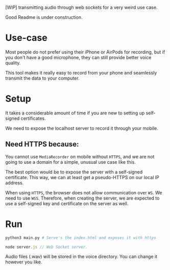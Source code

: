 [WIP] transmitting audio through web sockets for a very weird use case.

Good Readme is under construction.

# Use-case

Most people do not prefer using their iPhone or AirPods for recording, but if you don't have a good microphone, they can still provide better voice quality. 

This tool makes it really easy to record from your phone and seamlessly transmit the data to your computer.

# Setup

It takes a considerable amount of time if you are new to setting up self-signed certificates.

We need to expose the localhost server to record it through your mobile.

## Need HTTPS because:

You cannot use `MediaRecorder` on mobile without `HTTPS`, and we are not going to use a domain for a simple, unusual use case like this.

The best option would be to expose the server with a self-signed certificate. This way, we can at least get a pseudo-HTTPS on our local IP address.

When using `HTTPS`, the browser does not allow communication over `WS`. We need to use `WSS`. Therefore, when creating the server, we are expected to use a self-signed key and certificate on the server as well.

# Run

```py
python3 main.py # Serve's the index.html and exposes it with https

```

```js
node server.js // Web Socket server.
```

Audio files (.wav) will be stored in the voice directory. You can change it however you like.